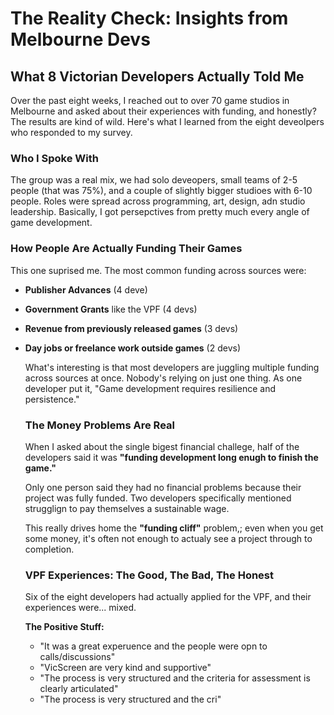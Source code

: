 # **The Reality Check: Insights from Melbourne Devs**

## What 8 Victorian Developers Actually Told Me

Over the past eight weeks, I reached out to over 70 game studios in Melbourne and asked about their experiences with funding, and honestly? The results are kind of wild. Here's what I learned from the eight deveolpers who responded to my survey.

### Who I Spoke With

The group was a real mix, we had solo deveopers, small teams of 2-5 people (that was 75%), and a couple of slightly bigger studioes with 6-10 people. Roles were spread across programming, art, design, adn studio leadership. Basically, I got persepctives from pretty much every angle of game development.

### How People Are Actually Funding Their Games

This one suprised me. The most common funding across sources were:

- **Publisher Advances** (4 deve)
- **Government Grants** like the VPF (4 devs)
- **Revenue from previously released games** (3 devs)
- **Day jobs or freelance work outside games** (2 devs)

  What's interesting is that most developers are juggling multiple funding across sources at once. Nobody's relying on just one thing. As one developer put it, "Game development requires resilience and persistence."

  ### The Money Problems Are Real

  When I asked about the single bigest financial challege, half of the developers said it was **"funding development long enugh to finish the game."**

  Only one person said they had no financial problems because their project was fully funded. Two developers specifically mentioned strugglign to pay themselves a sustainable wage.

  This really drives home the **"funding cliff"** problem,; even when you get some money, it's often not enough to actualy see a project through to completion.

  ### VPF Experiences: The Good, The Bad, The Honest

  Six of the eight developers had actually applied for the VPF, and their experiences were... mixed.

  **The Positive Stuff:**
  - "It was a great experuence and the people were opn to calls/discussions"
  - "VicScreen are very kind and supportive"
  - "The process is very structured and the criteria for assessment is clearly articulated"
  - "The process is very structured and the cri"
